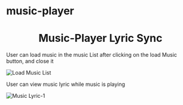 # music-player

<p align='center'>
<h1 align='center'>Music-Player Lyric Sync</h1>

<div>
<p>User can load music in the music List after clicking on the load Music button, and close it</p>
    <img src="https://github.com/daveanue/music-player/blob/master/Images/loadMusicList.png" alt="Load Music List" />
</div>

<div>
    <p>User can view music lyric while music is playing</p>
    <img src="https://github.com/daveanue/music-player/tree/master/Images#:~:text=9%20minutes%20ago-,Lyric.png,-Add%20files%20via" alt="Music Lyric-1" />
</div>
</p>
